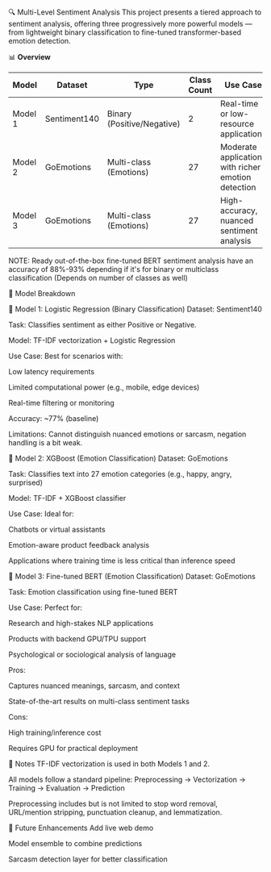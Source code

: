 🔍 Multi-Level Sentiment Analysis
This project presents a tiered approach to sentiment analysis, offering three progressively more powerful models — from lightweight binary classification to fine-tuned transformer-based emotion detection.

📊 **Overview**

| Model    | Dataset      | Type                         | Class Count | Use Case                                             | Accuracy | Computational Cost |
|----------|--------------|------------------------------|--------------|------------------------------------------------------|----------|---------------------|
| Model 1  | Sentiment140 | Binary (Positive/Negative)   | 2            | Real-time or low-resource applications               | ~79%     | 🟢 Low              |
| Model 2  | GoEmotions   | Multi-class (Emotions)       | 27           | Moderate applications with richer emotion detection  | ~43%     | 🟡 Low to Medium    |
| Model 3  | GoEmotions   | Multi-class (Emotions)       | 27           | High-accuracy, nuanced sentiment analysis            | ~92%     | 🔴 High             |


NOTE: Ready out-of-the-box fine-tuned BERT sentiment analysis have an accuracy of 88%-93% depending if it's for binary or multiclass classification (Depends on number of classes as well) 

🧠 Model Breakdown


🔹 Model 1: Logistic Regression (Binary Classification)
Dataset: Sentiment140

Task: Classifies sentiment as either Positive or Negative.

Model: TF-IDF vectorization + Logistic Regression

Use Case: Best for scenarios with:

Low latency requirements

Limited computational power (e.g., mobile, edge devices)

Real-time filtering or monitoring

Accuracy: ~77% (baseline)

Limitations: Cannot distinguish nuanced emotions or sarcasm, negation handling is a bit weak.



🔸 Model 2: XGBoost (Emotion Classification)
Dataset: GoEmotions

Task: Classifies text into 27 emotion categories (e.g., happy, angry, surprised)

Model: TF-IDF + XGBoost classifier

Use Case: Ideal for:

Chatbots or virtual assistants

Emotion-aware product feedback analysis

Applications where training time is less critical than inference speed




🔻 Model 3: Fine-tuned BERT (Emotion Classification)
Dataset: GoEmotions

Task: Emotion classification using fine-tuned BERT

Use Case: Perfect for:

Research and high-stakes NLP applications

Products with backend GPU/TPU support

Psychological or sociological analysis of language

Pros:

Captures nuanced meanings, sarcasm, and context

State-of-the-art results on multi-class sentiment tasks

Cons:

High training/inference cost

Requires GPU for practical deployment





📌 Notes
TF-IDF vectorization is used in both Models 1 and 2.

All models follow a standard pipeline: Preprocessing → Vectorization → Training → Evaluation → Prediction

Preprocessing includes but is not limited to stop word removal, URL/mention stripping, punctuation cleanup, and lemmatization.

🤖 Future Enhancements
Add live web demo

Model ensemble to combine predictions

Sarcasm detection layer for better classification
